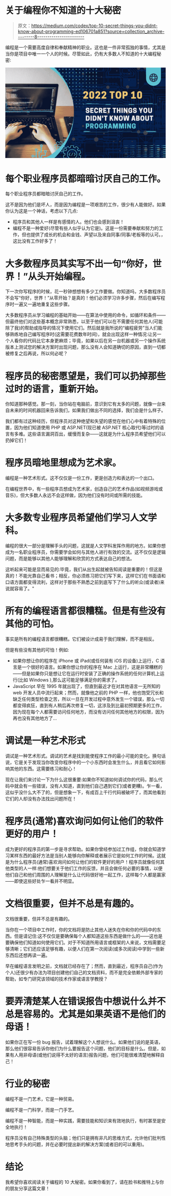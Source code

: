 # 关于编程你不知道的十大秘密

> 原文：<https://medium.com/codex/top-10-secret-things-you-didnt-know-about-programming-ed106701a851?source=collection_archive---------8----------------------->

编程是一个需要高度自律和奉献精神的职业。这也是一件非常孤独的事情，尤其是当你是项目中唯一一个人的时候。尽管如此，仍有大多数人不知道的十大编程秘密:

![](img/0885ba45ca7e36ab5d84743da39e6fb6.png)

# 每个职业程序员都暗暗讨厌自己的工作。

每个职业程序员都暗暗讨厌自己的工作。

这不是因为他们是坏人，而是因为编程是一项艰苦的工作，很少有人能做好。如果你认为这是一个神话，考虑以下几点:

*   程序员和其他人一样是有感情的人。他们也会感到沮丧！
*   编程不是一种爱好(尽管有些人似乎认为它是)。这是一份需要奉献和努力的工作，但也提供了成长的机会和金钱、声望以及来自同事/同事/老板等的认可。，这比没有工作好多了！

# 大多数程序员其实写不出一句“你好，世界！”从头开始编程。

下一次你写程序的时候，花一秒钟想想有多少工作要做。你知道吗，大多数程序员不会写“你好，世界！”从零开始？是真的！他们必须学习许多步骤，然后在编写程序时一遍又一遍地重复这些步骤。

大多数程序员从学习编程的基础开始——在算法中使用的命令，如循环和条件——但最终他们对这些基本概念非常熟悉，以至于他们可以在不需要任何其他人(可能除了我)的帮助或指导的情况下使用它们。然后就是我所说的“编程疲劳”当人们能够熟练地自己编写程序时(这需要花费数年时间)，就会出现这样一种情况:让另一个人看你的代码比它本身更麻烦；毕竟，如果以后在另一台机器或另一个操作系统版本上测试您的解决方案时出现问题，那么没有人会知道确切的原因，直到一切都被修复之后再说，所以何必呢？

# 程序员的秘密愿望是，我们可以扔掉那些过时的语言，重新开始。

你知道那种感觉。那一刻，当你站在电脑前，意识到它有太多的问题，就像一台来自未来的时间机器回来告诉我们，如果我们做出不同的选择，我们会是什么样子。

我们都有过这种经历，但程序员对这种绝望和失望的感觉在他们心中有着特殊的位置，因为他们知道使用 PHP 或 ASP.NET(现已被 ASP.NET 核心取代)等过时的语言有多难。这些语言漏洞百出，缓慢而复杂——这就是为什么程序员希望他们可以扔掉它们！

# 程序员暗地里想成为艺术家。

编程是一种艺术形式。这不仅仅是一份工作，更是创造力和表达的一个出口。

在编程世界中，有一些程序员想成为艺术家，创造自己的艺术作品(如视频游戏或音乐)，但大多数人永远不会这样做，因为他们没有时间或所需的技能。

# 大多数专业程序员希望他们学习人文学科。

编程的很大一部分是理解手头的问题，这就是人文学科发挥作用的地方。如果你想成为一名职业程序员，你需要学会如何与其他人进行有效的交流。这不仅仅是逻辑问题，而是能够以其他人能够理解和欣赏的方式表达自己的想法。

这听起来可能是显而易见的:毕竟，我们从出生起就被告知阅读是重要的！但这是真的！不能光靠自己看书；相反，你必须练习把它们写下来，这样它们在书面语和口语方面都变得流利，这样对于那些不熟悉之前到底写下了什么的听众(或读者)来说就容易了。"

# 所有的编程语言都很糟糕。但是有些没有其他的可怕。

事实是所有的编程语言都很糟糕。它们被设计成易于我们理解，而不是相反。

但是有些没有其他的可怕！例如:

*   如果你想让你的程序在 iPhone 或 iPad(或任何装有 iOS 的设备)上运行，C 语言是一个很好的语言。如果你想让你的程序在 Mac 上运行，这是非常糟糕的——但是如果你只是想让它在运行时安装了正确的操作系统的任何计算机上运行(比如 Windows ),那么这可能足够满足你的需求了。
*   JavaScript 早在 1995 年就出现了，但直到最近才在对其他语言一无所知的 web 开发人员中流行起来；然而，就像他之前的 PHP 一样，他也饱受冗长和缺乏任何类型检查之苦，所以一旦在开发过程中意外发生一个错误，那么一切都变得疯狂，直到有人稍后再次修复一切，这涉及到比最初预期更多的工作，因为现在每个人都需要访问任何地方，而没有访问任何其他地方的权限，因为再也没有其他地方了…

# 调试是一种艺术形式

调试是一种艺术形式。调试的艺术是找到能使程序工作的最小可能的变化。换句话说，它是关于发现当你改变你程序中的一个小东西时会发生什么，并且看它如何影响其他的东西。这需要练习和耐心！

现在让我们来讨论一下为什么这很重要:如果你不知道如何调试你的代码，那么代码中就会有一些错误，没有人知道，直到他们自己遇到它们(或者更糟)。乍一看，这似乎没什么大不了的，但是想象一下，有成百上千行代码被破坏了，而其他看到它们的人却没有办法找出问题所在！

# 程序员(通常)喜欢询问如何让他们的软件更好的用户！

成为更好的程序员的第一步是寻求帮助。如果你曾经参加过工作组，你就会知道学习某样东西的最好方法是当别人能够向你解释或者展示它是如何工作的时候。这就是为什么程序员(通常)喜欢询问如何让他们的软件更好的用户！程序员就像任何其他类型的人一样:他们想要关于他们工作的反馈，并且会做任何必要的事情，以便他们自己和他们周围的人理解是什么让代码很好地一起工作，这样每个人都是赢家——即使这些好处乍一看并不明显。

# 文档很重要，但并不总是有趣的。

文档很重要，但并不总是有趣的。

当你在一个项目中工作时，你的文档将是防止其他人迷失在你和你的代码中的东西。但是请记住:这不仅仅是要确保每个人都知道这些东西是做什么的——这也是要确保他们知道如何使用它们。对于不知道所用语言或框架的人来说，文档需要足够清晰；它们还应该足够有趣，以便人们在第一次阅读(或多次阅读)中学到一些新东西后还想再读一遍。

早在编程语言发明之前，文档就已经存在了；然而，直到最近，程序员自己(作为个人)还很少有办法为项目创建他们自己的文档资料，而不是完全依赖外部专家的帮助，如专门研究该领域的技术作家或语言学教授？

# 要弄清楚某人在错误报告中想说什么并不总是容易的。尤其是如果英语不是他们的母语！

如果你正在写一份 bug 报告，试着理解这个人想说什么。如果他们说的是英语，那么他们很容易告诉你他们为什么要报告这个问题，他们的目标是什么。但是，如果有人用非母语(或他们说得不太好的语言)报告问题，他们可能很难清楚地解释自己！

# 行业的秘密

编程不是一门艺术，它是一种贸易。

编程不是一门科学，而是一门手艺。

编程不是一种智能，而是一种实践，需要技能和知识来有效地执行，有时甚至是安全地执行！

程序员没有自己特殊类型的头脑；他们只是拥有非凡的思维方式，允许他们批判性地思考手头的问题，并在必要时提出新的解决方案(或者旧的可以重用)。

# 结论

我希望你喜欢阅读关于编程的 10 大秘密。如果你看到了，请在脸书和推特上与你的朋友分享这篇文章！